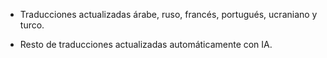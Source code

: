 * Traducciones actualizadas árabe, ruso, francés, portugués, ucraniano y turco.

* Resto de traducciones actualizadas automáticamente con IA.
